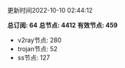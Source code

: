 更新时间2022-10-10 02:44:12

**总订阅: 64**
**总节点: 4412**
**有效节点: 459**
- v2ray节点: 280
- trojan节点: 52
- ss节点: 127
